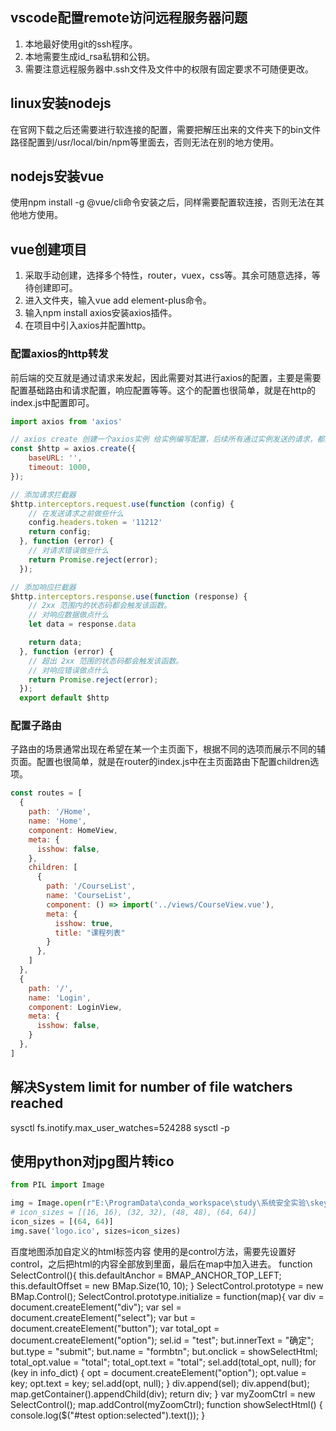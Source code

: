 ## vscode配置remote访问远程服务器问题
1. 本地最好使用git的ssh程序。
2. 本地需要生成id_rsa私钥和公钥。
3. 需要注意远程服务器中.ssh文件及文件中的权限有固定要求不可随便更改。

## linux安装nodejs
在官网下载之后还需要进行软连接的配置，需要把解压出来的文件夹下的bin文件路径配置到/usr/local/bin/npm等里面去，否则无法在别的地方使用。

## nodejs安装vue
使用npm install -g @vue/cli命令安装之后，同样需要配置软连接，否则无法在其他地方使用。

## vue创建项目
1. 采取手动创建，选择多个特性，router，vuex，css等。其余可随意选择，等待创建即可。
2. 进入文件夹，输入vue add element-plus命令。
3. 输入npm install axios安装axios插件。
4. 在项目中引入axios并配置http。

### 配置axios的http转发
前后端的交互就是通过请求来发起，因此需要对其进行axios的配置，主要是需要配置基础路由和请求配置，响应配置等等。这个的配置也很简单，就是在http的index.js中配置即可。

```js
import axios from 'axios'

// axios create 创建一个axios实例 给实例编写配置，后续所有通过实例发送的请求，都受当前配置的约束
const $http = axios.create({
    baseURL: '', 
    timeout: 1000,
}); 

// 添加请求拦截器
$http.interceptors.request.use(function (config) {
    // 在发送请求之前做些什么
    config.headers.token = '11212' 
    return config;
  }, function (error) {
    // 对请求错误做些什么
    return Promise.reject(error);
  });

// 添加响应拦截器
$http.interceptors.response.use(function (response) {
    // 2xx 范围内的状态码都会触发该函数。
    // 对响应数据做点什么
    let data = response.data 

    return data;
  }, function (error) {
    // 超出 2xx 范围的状态码都会触发该函数。
    // 对响应错误做点什么
    return Promise.reject(error);
  });
  export default $http
```

### 配置子路由
子路由的场景通常出现在希望在某一个主页面下，根据不同的选项而展示不同的辅页面。配置也很简单，就是在router的index.js中在主页面路由下配置children选项。
```js
const routes = [
  {
    path: '/Home',
    name: 'Home',
    component: HomeView, 
    meta: {
      isshow: false,
    }, 
    children: [
      {
        path: '/CourseList', 
        name: 'CourseList', 
        component: () => import('../views/CourseView.vue'), 
        meta: {
          isshow: true, 
          title: "课程列表"
        }
      }, 
    ]
  },
  {
    path: '/',
    name: 'Login',
    component: LoginView, 
    meta: {
      isshow: false,
    }
  }, 
]
```

## 解决System limit for number of file watchers reached
sysctl fs.inotify.max_user_watches=524288 
sysctl -p

## 使用python对jpg图片转ico
```python
from PIL import Image

img = Image.open(r"E:\ProgramData\conda_workspace\study\系统安全实验\skey\forms\钥匙.png")
# icon_sizes = [(16, 16), (32, 32), (48, 48), (64, 64)]
icon_sizes = [(64, 64)]
img.save('logo.ico', sizes=icon_sizes)
```
































百度地图添加自定义的html标签内容
使用的是control方法，需要先设置好control，之后把html的内容全部放到里面，最后在map中加入进去。
        function SelectControl(){
            this.defaultAnchor = BMAP_ANCHOR_TOP_LEFT; 
            this.defaultOffset = new BMap.Size(10, 10);
        }
        SelectControl.prototype = new BMap.Control(); 
        SelectControl.prototype.initialize = function(map){
            var div = document.createElement("div"); 
            var sel = document.createElement("select");
            var but = document.createElement("button");
            var total_opt = document.createElement("option");
            sel.id = "test";
            but.innerText = "确定";
            but.type = "submit";
            but.name = "formbtn"; 
            but.onclick = showSelectHtml;
            total_opt.value = "total";
            total_opt.text = "total";
            sel.add(total_opt, null);
            for (key in info_dict) {
                opt = document.createElement("option");
                opt.value = key;
                opt.text = key;
                sel.add(opt, null);
            }
            div.append(sel);
            div.append(but);
            map.getContainer().appendChild(div);
            return div; 
        }
        var myZoomCtrl = new SelectControl(); 
        map.addControl(myZoomCtrl);
        function showSelectHtml() {
            console.log($("#test option:selected").text());
        }
